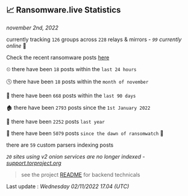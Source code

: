 
## 📈 Ransomware.live Statistics
_november 2nd, 2022_

currently tracking `126` groups across `228` relays & mirrors - _`99` currently online_ 📡

Check the recent ransomware posts [here](https://www.ransomware.live/#/recentposts)


⏲ there have been `18` posts within the `last 24 hours`

🕓 there have been `18` posts within the `month of november`

📅 there have been `668` posts within the `last 90 days`

🏚 there have been `2793` posts since the `1st January 2022`

🚀 there have been `2252` posts `last year`

🦕 there have been `5079` posts `since the dawn of ransomwatch` 🐣

there are `59` custom parsers indexing posts

_`20` sites using v2 onion services are no longer indexed - [support.torproject.org](https://support.torproject.org/onionservices/v2-deprecation/)_

> see the project [README](https://github.com/jmousqueton/ransomwatch#readme) for backend technicals



Last update : _Wednesday 02/11/2022 17.04 (UTC)_

